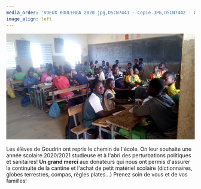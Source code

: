 ```yaml
---
media_order: 'VOEUX KOULENGA 2020.jpg,DSCN7441 - Copie.JPG,DSCN7442 - Copie.JPG,DSCN7443 - Copie.JPG,DSCN7440 - Copie.JPG,COURSE PAINLEVE.jpg,Voix de l''ain 31.01.2020.jpg,DSCN7159 - Copie.JPG,2020.07  Inondation 1.JPG,2020.07 Inondation 2.JPG,CM2 2.jpg'
image_align: left
---
```


![](CM2%202.jpg)

Les élèves de Goudrin ont repris le chemin de l'école. On leur souhaite une année scolaire 2020/2021 studieuse et à l'abri des perturbations politiques et sanitaires!
**Un grand merci** aux donateurs qui nous ont permis d'assurer la continuité de la cantine et l'achat de petit matériel scolaire (dictionnaires, globes terrestres, compas, règles plates...)
									Prenez soin de vous et de vos familles!



